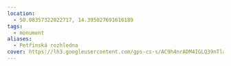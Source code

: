 ```yaml
---
location:
  - 50.08357322022717, 14.395027691616189
tags:
  - monument
aliases:
  - Petřínská rozhledna
cover: https://lh3.googleusercontent.com/gps-cs-s/AC9h4nrADM4IGLQ39nTla6wTD8zpjD6ATDZzKUjw4j52O5W15vf8hhAVys25xa05fK588X5QTxVXhKWuo2BBETzz98TXkFSF90W2cxRMl0Hckpkq_GceG1NmY_DEc_w2l0CTTd6JXXzt=w408-h544-k-no
---
```

